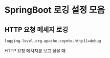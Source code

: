 # SpringBoot 로깅 설정 모음

## HTTP 요청 메세지 로깅
~~~properties
logging.level.org.apache.coyote.http11=debug
~~~
HTTP 요청 메시지를 보고 싶을 때.